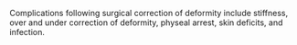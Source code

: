 Complications following surgical correction of deformity include stiffness, over and under correction of deformity, physeal arrest, skin deficits, and infection.